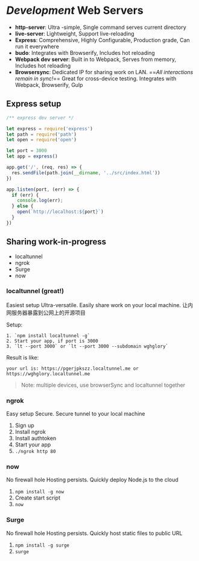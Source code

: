 # _Development_ Web Servers

* **http-server**: Ultra -simple, Single command serves current directory
* **live-server**: Lightweight, Support live-reloading
* **Express**: Comprehensive, Highly Configurable, Production grade, Can run it everywhere
* **budo**: Integrates with Browserify, Includes hot reloading
* **Webpack dev server**: Built in to Webpack, Serves from memory, Includes hot reloading
* **Browsersync**: Dedicated IP for sharing work on LAN. ==_All interactions remain in sync!_== Great for cross-device testing. Integrates with Webpack, Browserify, Gulp

## Express setup

```javascript
/** express dev server */

let express = require('express')
let path = require('path')
let open = require('open')

let port = 3000
let app = express()

app.get('/', (req, res) => {
  res.sendFile(path.join(__dirname, '../src/index.html'))
})

app.listen(port, (err) => {
  if (err) {
    console.log(err);
  } else {
    open(`http://localhost:${port}`)
  }
})
```

## Sharing work-in-progress

* localtunnel
* ngrok
* Surge
* now

### localtunnel (great!)

Easiest setup Ultra-versatile. Easily share work on your local machine. 让内网服务器暴露到公网上的开源项目

Setup:

    1. `npm install localtunnel -g`
    2. Start your app, if port is 3000
    3. `lt --port 3000` or `lt --port 3000 --subdomain wghglory`

Result is like:

    your url is: https://pgerjpkszz.localtunnel.me or https://wghglory.localtunnel.me

> Note: multiple devices, use browserSync and localtunnel together

### ngrok

Easy setup Secure. Secure tunnel to your local machine

1. Sign up
1. Install ngrok
1. Install authtoken
1. Start your app
1. `./ngrok http 80`

### now

No firewall hole Hosting persists. Quickly deploy Node.js to the cloud

1. `npm install -g now`
1. Create start script
1. `now`

### Surge

No firewall hole Hosting persists. Quickly host static files to public URL

1. `npm install -g surge`
1. `surge`

